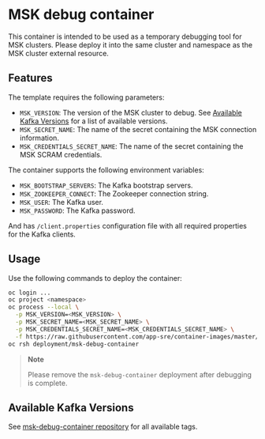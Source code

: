# MSK debug container

This container is intended to be used as a temporary debugging tool for MSK clusters. Please deploy it into the same cluster and namespace as the MSK cluster external resource.

## Features

The template requires the following parameters:

- `MSK_VERSION`: The version of the MSK cluster to debug. See [Available Kafka Versions](#available-kafka-versions) for a list of available versions.
- `MSK_SECRET_NAME`: The name of the secret containing the MSK connection information.
- `MSK_CREDENTIALS_SECRET_NAME`: The name of the secret containing the MSK SCRAM credentials.

The container supports the following environment variables:

- `MSK_BOOTSTRAP_SERVERS`: The Kafka bootstrap servers.
- `MSK_ZOOKEEPER_CONNECT`: The Zookeeper connection string.
- `MSK_USER`: The Kafka user.
- `MSK_PASSWORD`: The Kafka password.

And has `/client.properties` configuration file with all required properties for the Kafka clients.

## Usage

Use the following commands to deploy the container:

```bash
oc login ...
oc project <namespace>
oc process --local \
  -p MSK_VERSION=<MSK_VERSION> \
  -p MSK_SECRET_NAME=<MSK_SECRET_NAME> \
  -p MSK_CREDENTIALS_SECRET_NAME=<MSK_CREDENTIALS_SECRET_NAME> \
  -f https://raw.githubusercontent.com/app-sre/container-images/master/msk-debug-container/openshift.yml | oc apply -f -
oc rsh deployment/msk-debug-container
```

> **Note**
>
> Please remove the `msk-debug-container` deployment after debugging is complete.

## Available Kafka Versions

See [msk-debug-container repository](https://quay.io/repository/redhat-user-workloads/app-sre-tenant/container-images-master/msk-debug-container-master?tab=tags) for all available tags.
